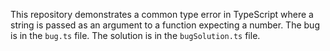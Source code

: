 This repository demonstrates a common type error in TypeScript where a string is passed as an argument to a function expecting a number. The bug is in the `bug.ts` file. The solution is in the `bugSolution.ts` file.